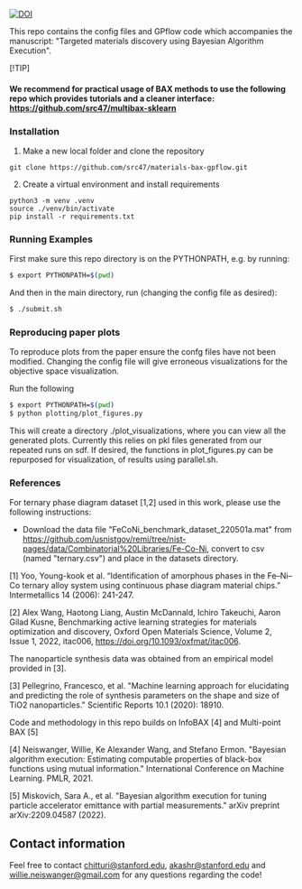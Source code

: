 [![DOI](https://zenodo.org/badge/724863076.svg)](https://zenodo.org/doi/10.5281/zenodo.10222981)

This repo contains the config files and GPflow code which accompanies the manuscript: "Targeted materials discovery using Bayesian Algorithm Execution". 

[!TIP]
#### We recommend for practical usage of BAX methods to use the following repo which provides tutorials and a cleaner interface: https://github.com/src47/multibax-sklearn

### Installation

1) Make a new local folder and clone the repository

```
git clone https://github.com/src47/materials-bax-gpflow.git
```

2) Create a virtual environment and install requirements

```
python3 -m venv .venv
source ./venv/bin/activate
pip install -r requirements.txt
```

### Running Examples

First make sure this repo directory is on the PYTHONPATH, e.g. by running:

```bash
$ export PYTHONPATH=$(pwd)    
```

And then in the main directory, run (changing the config file as desired): 

```bash
$ ./submit.sh
```

### Reproducing paper plots

To reproduce plots from the paper ensure the confg files have not been modified. Changing the config file will give erroneous visualizations for the objective space visualization. 

Run the following
```bash
$ export PYTHONPATH=$(pwd) 
$ python plotting/plot_figures.py   
```

This will create a directory ./plot_visualizations, where you can view all the generated plots. Currently this relies on pkl files generated from our repeated runs on sdf. If desired, the functions in plot_figures.py can be repurposed for visualization, of results using parallel.sh.


### References 

For ternary phase diagram dataset [1,2] used in this work, please use the following instructions:
- Download the data file "FeCoNi_benchmark_dataset_220501a.mat" from https://github.com/usnistgov/remi/tree/nist-pages/data/Combinatorial%20Libraries/Fe-Co-Ni, convert to csv (named "ternary.csv") and place in the datasets directory. 

[1] Yoo, Young-kook et al. “Identification of amorphous phases in the Fe–Ni–Co ternary alloy system using continuous phase diagram material chips.” Intermetallics 14 (2006): 241-247.

[2] Alex Wang, Haotong Liang, Austin McDannald, Ichiro Takeuchi, Aaron Gilad Kusne, Benchmarking active learning strategies for materials optimization and discovery, Oxford Open Materials Science, Volume 2, Issue 1, 2022, itac006, https://doi.org/10.1093/oxfmat/itac006.

The nanoparticle synthesis data was obtained from an empirical model provided in [3].

[3] Pellegrino, Francesco, et al. "Machine learning approach for elucidating and predicting the role of synthesis parameters on the shape and size of TiO2 nanoparticles." Scientific Reports 10.1 (2020): 18910.

Code and methodology in this repo builds on InfoBAX [4] and Multi-point BAX [5]

[4] Neiswanger, Willie, Ke Alexander Wang, and Stefano Ermon. "Bayesian algorithm execution: Estimating computable properties of black-box functions using mutual information." International Conference on Machine Learning. PMLR, 2021.

[5] Miskovich, Sara A., et al. "Bayesian algorithm execution for tuning particle accelerator emittance with partial measurements." arXiv preprint arXiv:2209.04587 (2022).

## Contact information

Feel free to contact chitturi@stanford.edu, akashr@stanford.edu and willie.neiswanger@gmail.com for any questions regarding the code!
